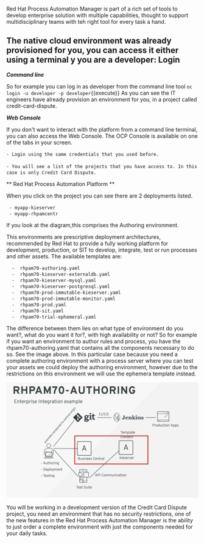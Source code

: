 Red Hat Process Automation Manager is part of a rich set of tools to develop enterprise solution with multiple capabilities, thought to support multidisciplinary teams with teh right tool for every task a hand.

The native cloud environment was already provisioned for you, you can access it either using a terminal y you are a developer:
Login
-----

***Command line***

So for example you can log in as developer from the command line tool `oc login -u developer -p developer`{{execute}}
As you can see the IT engineers have already provision an environment for you, in a project called credit-card-dispute.


***Web Console***

If you don't want to interact with the platform from a command line terminal, you can also access the Web Console. The OCP Console is available on one of the tabs in your screen.

    - Login using the same credentials that you used before.

    - You will see a list of the projects that you have access to. In this case is only Credit Card Dispute.

** Red Hat Process Automation Platform **

When you click on the project you can see there are 2 deployments listed.

     - myapp-kieserver
     - myapp-rhpamcentr

 If you look at the diagram,this comprises the Authoring environment.


 This environments are prescriptive deployment architectures, recommended by Red Hat to provide a fully working  platform for development, production, or SIT  to develop, integrate, test or run processes and other assets.
 The available templates are:

      -  rhpam70-authoring.yaml
      -  rhpam70-kieserver-externaldb.yaml
      -  rhpam70-kieserver-mysql.yaml
      -  rhpam70-kieserver-postgresql.yaml
      -  rhpam70-prod-immutable-kieserver.yaml
      -  rhpam70-prod-immutable-monitor.yaml
      -  rhpam70-prod.yaml
      -  rhpam70-sit.yaml
      -  rhpam70-trial-ephemeral.yaml

 The difference between them lies on what type of environment do you want?, what do you want it for?, with high availability or not? So for example if you want an environment to author rules and process, you have the rhpam70-authoring.yaml that contains all the components necessary to do so. See the image above.
 In this particular case because you need a complete authoring environment with a process server where you can test your assets we could deploy the authoring environment, however due to the restrictions on this environment we will use the ephemera template instead.

<img src="../../assets/middleware/rhpam-7-workshop/rhpam70-authoring.png" width="600" />

You will be working in a development version of the Credit Card Dispute project, you need an environment that has no security restrictions, one of the new features in the Red Hat Process Automation Manager is the ability to just order a complete environment with just the components needed for your daily tasks.
